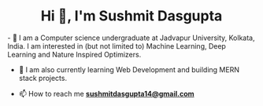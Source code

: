 <h1 align="center">Hi 👋, I'm Sushmit Dasgupta</h1>
  - 🔭 I am a Computer science undergraduate at Jadvapur University, Kolkata, India. I am interested in (but not limited to) Machine Learning, Deep Learning and Nature Inspired Optimizers.  
  
- 🌱 I am also currently learning Web Development and building MERN stack projects.
    
- 📫 How to reach me **sushmitdasgupta14@gmail.com**


<!--
**sushmit14/sushmit14** is a ✨ _special_ ✨ repository because its `README.md` (this file) appears on your GitHub profile.

Here are some ideas to get you started:

- 
- 🤔 I’m looking for help with ...
- 💬 Ask me about ...
- 📫 How to reach me: ...
- 😄 Pronouns: ...
- ⚡ Fun fact: ...
-->


